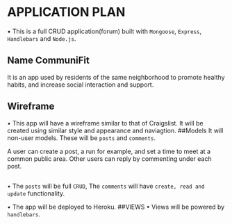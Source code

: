 # APPLICATION PLAN

• This is a full CRUD application(forum) built with `Mongoose`, `Express`, `Handlebars` and `Node.js`.

## Name CommuniFit

It is an app used by residents of the same neighborhood to promote healthy habits, and increase social interaction and support.

## Wireframe

• This app will have a wireframe similar to that of Craigslist.
It will be created using similar style and appearance and naviagtion.
##Models
It will non-user models. These will be `posts` and `comments`.

A user can create a post, a run for example, and set a time to meet at a common public area. Other users can reply by commenting under each post.

##

• The `posts` will be full `CRUD`,
The `comments` will have `create, read and update` functionality.

• The app will be deployed to Heroku.
##VIEWS
• Views will be powered by `handlebars`.
